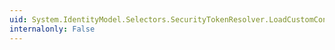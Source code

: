```yaml
---
uid: System.IdentityModel.Selectors.SecurityTokenResolver.LoadCustomConfiguration(System.Xml.XmlNodeList)
internalonly: False
---
```

